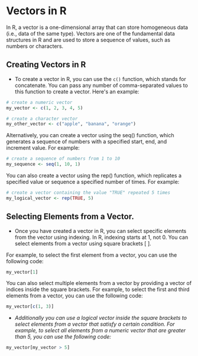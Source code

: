 # Vectors in R

In R, a vector is a one-dimensional array that can store homogeneous data (i.e., data of the same type). Vectors are one of the fundamental data structures in R and are used to store a sequence of values, such as numbers or characters.

## Creating Vectors in R

- To create a vector in R, you can use the `c()` function, which stands for concatenate. You can pass any number of comma-separated values to this function to create a vector. Here's an example:

```r
# create a numeric vector
my_vector <- c(1, 2, 3, 4, 5)

# create a character vector
my_other_vector <- c("apple", "banana", "orange")
```

Alternatively, you can create a vector using the seq() function, which generates a sequence of numbers with a specified start, end, and increment value. For example:
```r
# create a sequence of numbers from 1 to 10
my_sequence <- seq(1, 10, 1)
```

You can also create a vector using the rep() function, which replicates a specified value or sequence a specified number of times. For example:

```r
# create a vector containing the value "TRUE" repeated 5 times
my_logical_vector <- rep(TRUE, 5)

```

## Selecting Elements from a Vector.
- Once you have created a vector in R, you can select specific elements from the vector using indexing. In R, indexing starts at 1, not 0. You can select elements from a vector using square brackets [ ].

For example, to select the first element from a vector, you can use the following code:
```r
my_vector[1]
```

You can also select multiple elements from a vector by providing a vector of indices inside the square brackets. For example, to select the first and third elements from a vector, you can use the following code:
```r
my_vector[c(1, 3)]
```
- <i>Additionally you can use a logical vector inside the square brackets to select elements from a vector that satisfy a certain condition. For example, to select all elements from a numeric vector that are greater than 5, you can use the following code: </i>

```r
my_vector[my_vector > 5]
```